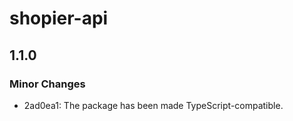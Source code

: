 # shopier-api

## 1.1.0

### Minor Changes

- 2ad0ea1: The package has been made TypeScript-compatible.
